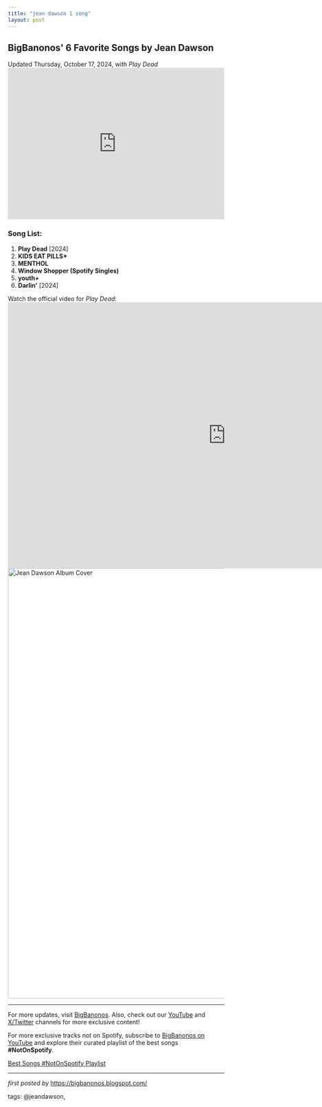 ```yaml
---
title: "jean dawson 1 song"
layout: post
---
```

<h2>BigBanonos' 6 Favorite Songs by Jean Dawson</h2> <div>Updated Thursday, October 17, 2024, with <i>Play Dead</i></div> <iframe allow="autoplay; clipboard-write; encrypted-media; fullscreen; picture-in-picture" allowfullscreen="" frameborder="0" height="352" loading="lazy" src="https://open.spotify.com/embed/playlist/60HZaSKrdWrpCMMInNOab0?utm_source=generator" width="100%"></iframe> <h3>Song List:</h3>
<ol> <li><strong>Play Dead</strong> [2024]</li> <li><strong>KIDS EAT PILLS*</strong></li> <li><strong>MENTHOL</strong></li> <li><strong>Window Shopper (Spotify Singles)</strong></li> <li><strong>youth+</strong></li> <li><strong>Darlin'</strong> [2024]</li>
</ol> <div>Watch the official video for <i>Play Dead</i>:</div>
<iframe width="1013" height="618" src="https://www.youtube.com/embed/Jov3ktx1uF0" title="Play Dead" frameborder="0" allow="accelerometer; autoplay; clipboard-write; encrypted-media; gyroscope; picture-in-picture; web-share" referrerpolicy="strict-origin-when-cross-origin" allowfullscreen></iframe> <div class="separator" > <a href="https://images.genius.com/a6c420a860e95b82202abb7488515708.1000x1000x1.png" imageanchor="1"> <img border="0" data-original-height="1000" data-original-width="1000" height="1000" src="https://images.genius.com/a6c420a860e95b82202abb7488515708.1000x1000x1.png" width="1000" alt="Jean Dawson Album Cover" /> </a>
</div> <hr />
<p>For more updates, visit <a href="https://bigbanonos.blogspot.com/" rel="noopener" target="_new">BigBanonos</a>. Also, check out our <a href="https://www.youtube.com/@BigBanonos" rel="noopener" target="_new">YouTube</a> and <a href="https://x.com/bigbanonos" rel="noopener" target="_new">X/Twitter</a> channels for more exclusive content!</p>


<!--Subscribe and Playlist Links-->
<div>
    <p>For more exclusive tracks not on Spotify, subscribe to <a href="https://www.youtube.com/@BigBanonos" target="_blank">BigBanonos on YouTube</a> and explore their curated playlist of the best songs <strong>#NotOnSpotify</strong>.</p>
    <p><a href="https://www.youtube.com/playlist?list=PLtuNtuTatqI0kFahUCbtbfenC_ET5O_tr" target="_blank">Best Songs #NotOnSpotify Playlist<br /></a></p></div>

<hr />

<p><em>first posted by</em> <a href="https://bigbanonos.blogspot.com/" rel="noopener" target="_new">https://bigbanonos.blogspot.com/</a></p>

<p>tags: @jeandawson,</p>
